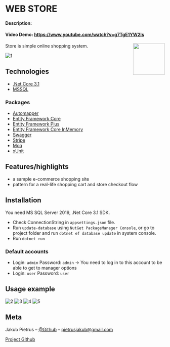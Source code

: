 # WEB STORE
#### Description:
#### Video Demo:  https://www.youtube.com/watch?v=g7TgE1YW2Is


<img align="right" width="100" height="auto" src="https://github.com/pieetrus/.Net-i-Java/blob/master/Sklep-Projekt/Store/wwwroot/images/logo-ca-Koi-25.png">
Store is simple online shopping system.

![1](https://github.com/pieetrus/.Net-i-Java/blob/master/Sklep-Projekt/screenshots/main.png)


## Technologies
- [.Net Core 3.1](https://dotnet.microsoft.com/download/dotnet-core/3.1)
- [MSSQL](https://www.microsoft.com/pl-pl/sql-server/sql-server-downloads)
### Packages
- [Automapper](https://automapper.org/)
- [Entity Framework Core](https://www.nuget.org/packages/Microsoft.EntityFrameworkCore)
- [Entity Framework Plus](https://entityframework-plus.net/)
- [Entity Framework Core InMemory](https://www.nuget.org/packages/Microsoft.EntityFrameworkCore.InMemory)
- [Swagger](https://swagger.io/tools/swagger-ui/download/)
- [Stripe](https://www.nuget.org/packages/Stripe.net/)
- [Moq](https://www.nuget.org/packages/moq/)
- [xUnit](https://xunit.net/)

## Features/highlights

- a sample e-commerce shopping site
- pattern for a real-life shopping cart and store checkout flow <br>


## Installation
You need MS SQL Server 2019, .Net Core 3.1 SDK.

-  Check ConnectionString in  `appsettings.json`  file.
- Run `update-database`  using  `NutGet PackageManager Console`, or go to project folder and run `dotnet ef database update` in system console.
- Run `dotnet run`

### Default accounts
- Login: `admin` Password: `admin` -> You need to log in to this account to be able to get to manager options
- Login: `user`  Password: `user`

## Usage example
![2](https://github.com/pieetrus/.Net-i-Java/blob/master/Sklep-Projekt/screenshots/1.png)
![3](https://github.com/pieetrus/.Net-i-Java/blob/master/Sklep-Projekt/screenshots/2.png)
![4](https://github.com/pieetrus/.Net-i-Java/blob/master/Sklep-Projekt/screenshots/3.png)
![5](https://github.com/pieetrus/.Net-i-Java/blob/master/Sklep-Projekt/screenshots/4.png)

## Meta

Jakub Pietrus – [@Github](https://github.com/pieetrus) – pietrusjakub@gmail.com  <br>

[Project Github](https://github.com/pieetrus/.Net-i-Java/tree/master/Sklep-Projekt)
